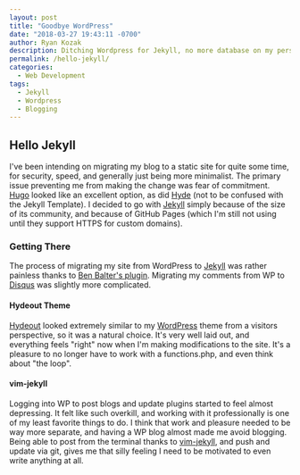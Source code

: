 ```yaml
---
layout: post
title: "Goodbye WordPress"
date: "2018-03-27 19:43:11 -0700"
author: Ryan Kozak
description: Ditching Wordpress for Jekyll, no more database on my personal site.
permalink: /hello-jekyll/
categories:
  - Web Development
tags:
  - Jekyll
  - Wordpress
  - Blogging
---
```



## Hello Jekyll
I've been intending on migrating my blog to a static site for quite some time, for security, speed, and generally just being more minimalist. The primary issue preventing me from making the change was fear of commitment. [Hugo](https://gohugo.io/) looked like an excellent option, as did [Hyde](https://hyde.github.io/) (not to be confused with the Jekyll Template). I decided to go with [Jekyll](https://jekyllrb.com/) simply because of the size of its community, and because of GitHub Pages (which I'm still not using until they support HTTPS for custom domains).

### Getting There
The process of migrating my site from WordPress to [Jekyll](https://jekyllrb.com/) was rather painless thanks to [Ben Balter's plugin](https://github.com/benbalter/wordpress-to-jekyll-exporter). Migrating my comments from WP to [Disqus](https://disqus.com/) was slightly more complicated.


#### Hydeout Theme
[Hydeout](https://github.com/fongandrew/hydeout) looked extremely similar to my [WordPress](https://wordpress.org) theme from a visitors perspective, so it was a natural choice. It's very well laid out, and everything feels "right" now when I'm making modifications to the site. It's a pleasure to no longer have to work with a functions.php, and even think about "the loop".

#### vim-jekyll
Logging into WP to post blogs and update plugins started to feel almost depressing. It felt like such overkill, and working with it professionally is one of my least favorite things to do. I think that work and pleasure needed to be way more separate, and having a WP blog almost made me avoid blogging. Being able to post from the terminal thanks to [vim-jekyll](https://github.com/VundleVim/Vundle.vim), and push and update via git, gives me that silly feeling I need to be motivated to even write anything at all.
